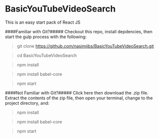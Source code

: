 # BasicYouTubeVideoSearch

This is an easy start pack of React JS


####Familiar with Git?##### Checkout this repo, install depdencies, then start the gulp process with the following:


> git clone https://github.com/nasimjibs/BasicYouTubeVideoSearch.git

> cd BasicYouTubeVideoSearch

> npm install

> npm install babel-core

> npm start

####Not Familiar with Git?##### Click here then download the .zip file. Extract the contents of the zip file, then open your terminal, change to the project directory, and:


> npm install

> npm install babel-core

> npm start
